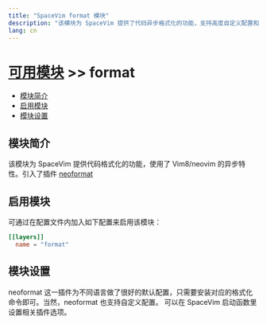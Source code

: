 ```yaml
---
title: "SpaceVim format 模块"
description: "该模块为 SpaceVim 提供了代码异步格式化的功能，支持高度自定义配置和多种语言。"
lang: cn
---
```


# [可用模块](../) >> format


<!-- vim-markdown-toc GFM -->

- [模块简介](#模块简介)
- [启用模块](#启用模块)
- [模块设置](#模块设置)

<!-- vim-markdown-toc -->

## 模块简介

该模块为 SpaceVim 提供代码格式化的功能，使用了 Vim8/neovim 的异步特性。引入了插件 [neoformat](https://github.com/sbdchd/neoformat)

## 启用模块

可通过在配置文件内加入如下配置来启用该模块：

```toml
[[layers]]
  name = "format"
```

## 模块设置

neoformat 这一插件为不同语言做了很好的默认配置，只需要安装对应的格式化命令即可。当然，neoformat 也支持自定义配置。
可以在 SpaceVim 启动函数里设置相关插件选项。
